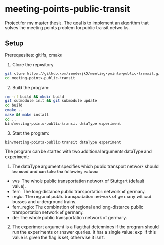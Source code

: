# meeting-points-public-transit
Project for my master thesis. The goal is to implement an algorithm that solves the meeting points problem for public transit networks.

## Setup 
Prerequesites: git lfs, cmake

1. Clone the repository
```bash
git clone https://github.com/sanderjk5/meeting-points-public-transit.git
cd meeting-points-public-transit
```
2. Build the program:
```bash
rm -rf build && mkdir build
git submodule init && git submodule update
cd build
cmake ..
make && make install
cd ..
bin/meeting-points-public-transit dataType experiment
```
3. Start the program:
```bash
bin/meeting-points-public-transit dataType experiment
```
The program can be started with two additional arguments dataType and experiment:
1. The dataType argument specifies which public transport network should be used and can take the following values:

  * vvs: The whole public transportation network of Stuttgart (default value).
  * fern: The long-distance public transportation network of germany.
  * regio: The regional public transportation network of germany without busses and underground trains.
  * fern_regio: The combination of regional and long-distance public transportation network of germany.
  * de: The whole public transportation network of germany.

2. The experiment argument is a flag that determines if the program should run the experiments or answer queries. It has a single value: exp. If this value is given the flag is set, otherwise it isn't.
